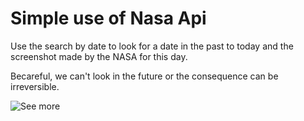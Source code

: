 # Simple use of Nasa Api

Use the search by date to look for a date in the past to today and
the screenshot made by the NASA for this day.

Becareful, we can't look in the future or the consequence can be irreversible.

![See more](https://angra974.github.io/nasapi/assets/images/screen.png)